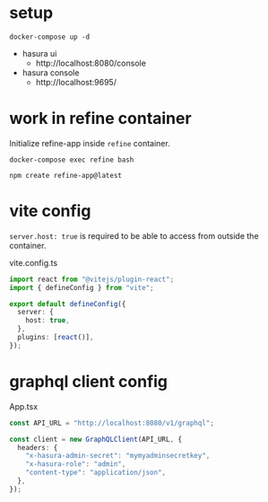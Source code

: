 # setup

```
docker-compose up -d
```

- hasura ui
  - http://localhost:8080/console
- hasura console
  - http://localhost:9695/

# work in refine container

Initialize refine-app inside `refine` container.

```
docker-compose exec refine bash
```

```
npm create refine-app@latest
```

# vite config

`server.host: true` is required to be able to access from outside the container.

vite.config.ts

```typescript
import react from "@vitejs/plugin-react";
import { defineConfig } from "vite";

export default defineConfig({
  server: {
    host: true,
  },
  plugins: [react()],
});
```

# graphql client config

App.tsx

```typescript
const API_URL = "http://localhost:8080/v1/graphql";

const client = new GraphQLClient(API_URL, {
  headers: {
    "x-hasura-admin-secret": "mymyadminsecretkey",
    "x-hasura-role": "admin",
    "content-type": "application/json",
  },
});
```
